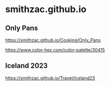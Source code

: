# smithzac.github.io

## Only Pans
https://smithzac.github.io/Cooking/Only_Pans

https://www.color-hex.com/color-palette/30415

## Iceland 2023 
https://smithzac.github.io/Travel/Iceland23
